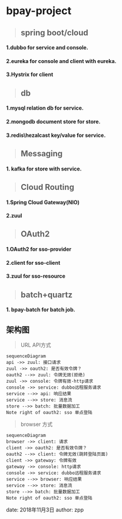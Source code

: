 # bpay-project

>## spring boot/cloud
#### 1.dubbo for service and console.
#### 2.eureka for console and client with eureka.
#### 3.Hystrix for client

>## db
#### 1.mysql relation db for service.
#### 2.mongodb document store for store.
#### 3.redis\hezalcast key/value for service.

>## Messaging
#### 1. kafka for store with service.

>## Cloud Routing
#### 1.Spring Cloud Gateway(NIO)
#### 2.zuul

>## OAuth2
#### 1.OAuth2 for sso-provider 
#### 2.client for sso-client
#### 3.zuul for sso-resource

>## batch+quartz
#### 1. bpay-batch for batch job.

## 架构图
> URL API方式
```mermaid
sequenceDiagram
api ->> zuul: 接口请求
zuul ->> oauth2: 是否有效令牌？
oauth2 -->> zuul: 令牌无效(拒绝)
zuul ->> console: 令牌有效-http请求
console ->> service: dubbo远程服务请求
service -->> api: 响应结果
service -->> store: 消息流
store -->> batch: 批量数据加工
Note right of oauth2: sso 单点登陆
```
> browser 方式
```mermaid
sequenceDiagram
browser ->> client: 请求
client ->> oauth2: 是否有效令牌？
oauth2 -->> client: 令牌无效(跳转登陆页面)
client ->> gateway: 令牌有效
gateway ->> console: http请求
console ->> service: dubbo远程服务请求
service -->> browser: 响应结果
service -->> store: 消息流
store -->> batch: 批量数据加工
Note right of oauth2: sso 单点登陆
```
date: 2018年11月3日
author: zpp